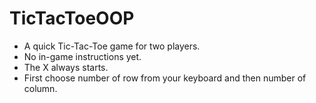 # TicTacToeOOP
- A quick Tic-Tac-Toe game for two players.
- No in-game instructions yet.
- The X always starts.
- First choose number of row from your keyboard and then number of column.
